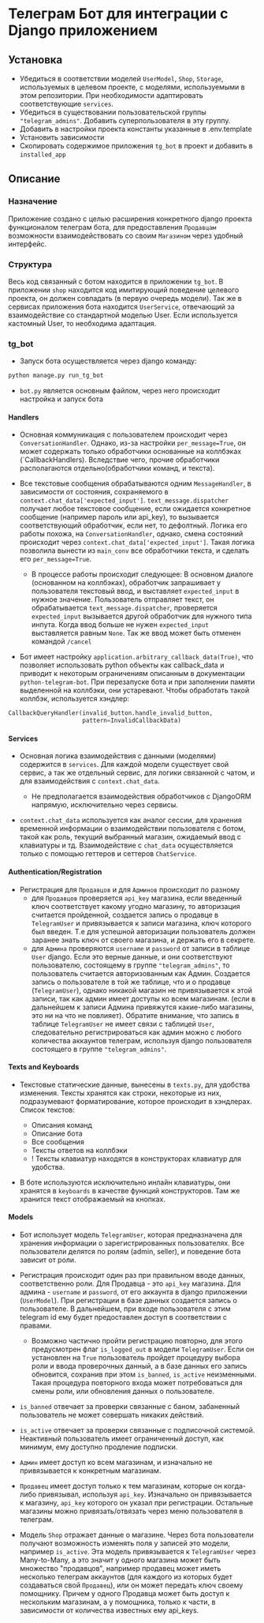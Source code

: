 # Телеграм Бот для интеграции с Django приложением
## Установка

- Убедиться в соответствии моделей `UserModel`, `Shop`, 
`Storage`, используемых в целевом проекте, с моделями, 
используемыми в этом репозитории. При необходимости 
адаптировать соответствующие `services`. 
- Убедиться в существовании пользовательской группы `"telegram_admins"`. 
Добавить суперпользователя в эту группу.
- Добавить в настройки проекта константы указанные в 
.env.template 
- Установить зависимости
- Скопировать содержимое приложения `tg_bot` в проект и добавить в 
`installed_app`

## Описание
### Назначение
Приложение создано с целью расширения конкретного django проекта 
функционалом телеграм бота, для предоставления `Продавцам` 
возможности взаимодействовать со своим `Магазином` через 
удобный интерфейс.

### Структура 
Весь код связанный с ботом находится в приложении `tg_bot`.
В приложении `shop` находится код имитирующий поведение 
целевого проекта, он должен совпадать (в первую очередь модели). 
Так же в сервисах приложения бота находится `UserService`, отвечающий
за взаимодействие со стандартной моделью User. Если используется кастомный 
User, то необходима адаптация.

### tg_bot

- Запуск бота осуществляется через django команду: 
```bash 
python manage.py run_tg_bot
```
- `bot.py` является основным файлом, через него происходит
настройка и запуск бота

#### Handlers
- Основная коммуникация с пользователем происходит через 
`ConversationHandler`. Однако, из-за настройки
`per_message=True`, он может содержать только обработчики
основанные на коллбэках (`CallbackHandlers). Вследствие чего,
прочие обработчики располагаются отдельно(обработчики 
команд, и текста).
- Все текстовые сообщения обрабатываются одним 
`MessageHandler`, в зависимости от состояния, сохраняемого 
в `context.chat_data['expected_input']`. `text_message.dispatcher`
получает любое текстовое сообщение, если ожидается конкретное
сообщение (например пароль или api_key), то вызывается 
соответствующий обработчик, если нет, то дефолтный. 
Логика его работы похожа, на `ConversationHandler`, однако, смена 
состояний происходит через `context.chat_data['expected_input']`.
Такая логика позволила вынести из `main_conv` все обработчики
текста, и сделать его `per_message=True`. 
  - В процессе работы происходит следующее:
  В основном диалоге (основанном на коллбэках), обработчик запрашивает 
  у пользователя текстовый ввод, и выставляет `expected_input` в нужное
  значение. Пользователь отправляет текст, он обрабатывается 
  `text_message.dispatcher`, проверяется `expected_input` вызывается 
  другой обработчик для нужного типа инпута. Когда ввод больше не нужен
  `expected_input` выставляется равным `None`. Так же ввод может быть 
  отменен командой `/cancel`

- Бот имеет настройку 
`application.arbitrary_callback_data(True)`, что позволяет 
использовать python объекты как callback_data и приводит к 
некоторым ограничениям описанным в документации
`python-telegram-bot`. При перезапуске бота и при 
заполнении памяти выделенной на коллбэки, они устаревают. 
Чтобы обработать такой коллбэк, используется хэндлер:
```python
CallbackQueryHandler(invalid_button.handle_invalid_button,
                     pattern=InvalidCallbackData)
```

#### Services
- Основная логика взаимодействия с данными (моделями) 
содержится в `services`. Для каждой модели существует свой 
сервис, а так же отдельный сервис, для логики связанной 
с чатом, и для взаимодействия с `context.chat_data`.
  - Не предполагается взаимодействия обработчиков с 
  DjangoORM напрямую, исключительно через сервисы.

- `context.chat_data` используется как аналог сессии, для 
хранения временной информации о взаимодействии пользователя 
с ботом, такой как роль, текущий выбранный магазин, 
ожидаемый ввод с клавиатуры и тд. Взаимодействие с 
`chat_data` осуществляется только с помощью геттеров 
и сеттеров `ChatService`.

#### Authentication/Registration
- Регистрация для `Продавцов` и для `Админов` происходит по разному
  - для `Продавцов` проверяется `api_key` магазина, если введенный ключ 
  соответствует какому угодно магазину, то авторизация считается пройденной,
  создается запись о продавце в `TelegramUser` и привязывается к записи 
  магазина, ключ которого был введен. Т.е для успешной авторизации 
  пользователь должен заранее знать ключ от своего магазина, 
  и держать его в секрете.
  - для `Админа` проверяются `username` и `password` от записи в таблице 
  `User` django. Если это верные данные, и они соответствуют пользователю, 
  состоящему в группе `"telegram_admins"`, то пользователь считается 
  авторизованным как Админ. Создается запись о пользователе в той же таблице, 
  что и о продавце (`TelegramUser`), однако никакой магазин не привязывается
  к этой записи, так как админ имеет доступы ко всем магазинам. (если в 
  дальнейшем к записи Админа привяжутся какие-либо магазины, это ни на 
  что не повлияет). Обратите внимание, что запись в таблице `TelegramUser`
  не имеет связи с таблицей `User`, следовательно регистрироваться как админ
  можно с любого количества аккаунтов телеграм, используя django пользователя
  состоящего в группе `"telegram_admins"`.

#### Texts and Keyboards
- Текстовые статические данные, вынесены в `texts.py`, для
удобства изменения. Тексты хранятся как строки, некоторые 
из них, подразумевают форматирование, которое происходит 
в хэндлерах. Список текстов:
  - Описания команд
  - Описание бота
  - Все сообщения
  - Тексты ответов на коллбэки
  - ! Тексты клавиатур находятся в конструкторах клавиатур
  для удобства.

- В боте используются исключительно инлайн клавиатуры, 
они хранятся в `keyboards` в качестве функций 
конструкторов. Там же хранится текст отображаемый на кнопках.

#### Models
- Бот использует модель `TelegramUser`, которая предназначена 
для хранения информации о зарегистрированных пользователях.
Все пользователи делятся по ролям (admin, seller), и 
поведение бота зависит от роли.
- Регистрация происходит один раз при правильном вводе 
данных, соответственно роли. Для Продавца - это `api_key` 
магазина. Для админа - `username` и `password`, от его 
аккаунта в django приложении (`UserModel`). При регистрации
в базе данных создается запись о пользователе. В дальнейшем, 
при входе пользователя с этим telegram id ему будет 
предоставлен доступ в соответствии с правами. 
  - Возможно частично пройти регистрацию повторно, для этого
  предусмотрен флаг `is_logged_out` в модели `TelegramUser`.
  Если он установлен на `True` пользователь пройдет процедуру
  выбора роли и ввода проверочных данный, а в базе данных 
  его запись обновится, сохранив при этом `is_banned`, 
  `is_active` неизменными. Такая процедура повторного входа 
  может потребоваться для смены роли, или обновления данных о
  пользователе.
- `is_banned` отвечает за проверки связанные с баном, 
забаненный пользователь не может совершать никаких действий.
- `is_active` отвечает за проверки связанные с подписочной 
системой. Неактивный пользователь имеет ограниченный доступ,
как минимум, ему доступно продление подписки.
- `Админ` имеет доступ ко всем магазинам, и изначально не привязывается 
к конкретным магазинам.
- `Продавец` имеет доступ только к тем магазинам, которые он когда-либо 
привязывал, используя `api_key`. Изначально он привязывается к магазину,
`api_key` которого он указал при регистрации. Остальные магазины можно 
привязать/отвязать через меню пользователя в телеграм.

- Модель `Shop` отражает данные о магазине. Через бота пользователи получают 
возможность изменять поля у записей это модели, например `is_active`.
Эта модель привязывается к `TelegramUser` через Many-to-Many, а это значит 
у одного магазина может быть множество "продавцов", например продавец 
может иметь несколько телеграм аккаунтов (для каждого из которых будет 
создаваться свой `Продавец`), или он может передать ключ своему помощнику.
Причем у одного Продавца может быть доступ к нескольким магазинам, а у 
помощника, только к части, в зависимости от количества известных ему api_keys.
## 
##
##